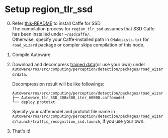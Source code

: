 # Setup region_tlr_ssd

0. Refer [this-README](../../../cv_tracker/nodes/ssd/README.md) to install Caffe for SSD  
   The compilation process for `region_tlr_ssd` assumes that SSD Caffe has been installed under `~/ssdcaffe/`.  
   Otherwise, specify your Caffe-installed path in `CMakeLists.txt` for `road_wizard` package or compler skips compilation of this node.

1. Compile Autoware

2. Download and decompress [trained data](http://db3.ertl.jp/autoware/tlr_trained_model/data.tar.bz2)(or use your own) under `Autoware/ros/src/computing/perception/detection/packages/road_wizard/data`.  

   Decompression result will be like followings:
   ```
   Autoware/ros/src/computing/perception/detection/packages/road_wizard/data
   ├── Autoware_tlr_SSD_300x300_iter_60000.caffemodel
   └── deploy.prototxt
   ```  
   Specify your caffemodel and prototxt file name in `Autoware/ros/src/computing/perception/detection/packages/road_wizard/launch/traffic_recognition_ssd.launch`, if you use your own.

3. That's it!
